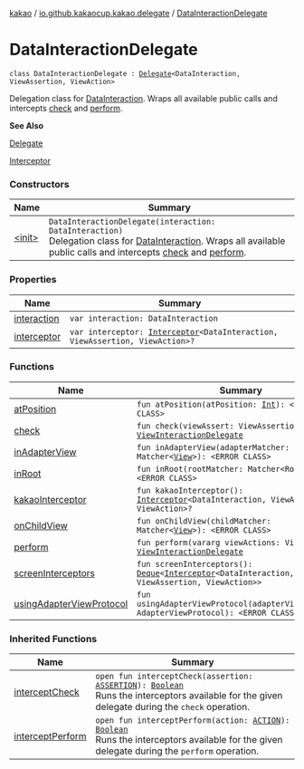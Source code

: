 [kakao](../../index.md) / [io.github.kakaocup.kakao.delegate](../index.md) / [DataInteractionDelegate](./index.md)

# DataInteractionDelegate

`class DataInteractionDelegate : `[`Delegate`](../-delegate/index.md)`<DataInteraction, ViewAssertion, ViewAction>`

Delegation class for [DataInteraction](#).
Wraps all available public calls and intercepts [check](check.md) and [perform](perform.md).

**See Also**

[Delegate](../-delegate/index.md)

[Interceptor](../../io.github.kakaocup.kakao.intercept/-interceptor/index.md)

### Constructors

| Name | Summary |
|---|---|
| [&lt;init&gt;](-init-.md) | `DataInteractionDelegate(interaction: DataInteraction)`<br>Delegation class for [DataInteraction](#). Wraps all available public calls and intercepts [check](check.md) and [perform](perform.md). |

### Properties

| Name | Summary |
|---|---|
| [interaction](interaction.md) | `var interaction: DataInteraction` |
| [interceptor](interceptor.md) | `var interceptor: `[`Interceptor`](../../io.github.kakaocup.kakao.intercept/-interceptor/index.md)`<DataInteraction, ViewAssertion, ViewAction>?` |

### Functions

| Name | Summary |
|---|---|
| [atPosition](at-position.md) | `fun atPosition(atPosition: `[`Int`](https://kotlinlang.org/api/latest/jvm/stdlib/kotlin/-int/index.html)`): <ERROR CLASS>` |
| [check](check.md) | `fun check(viewAssert: ViewAssertion): `[`ViewInteractionDelegate`](../-view-interaction-delegate/index.md) |
| [inAdapterView](in-adapter-view.md) | `fun inAdapterView(adapterMatcher: Matcher<`[`View`](https://developer.android.com/reference/android/view/View.html)`>): <ERROR CLASS>` |
| [inRoot](in-root.md) | `fun inRoot(rootMatcher: Matcher<Root>): <ERROR CLASS>` |
| [kakaoInterceptor](kakao-interceptor.md) | `fun kakaoInterceptor(): `[`Interceptor`](../../io.github.kakaocup.kakao.intercept/-interceptor/index.md)`<DataInteraction, ViewAssertion, ViewAction>?` |
| [onChildView](on-child-view.md) | `fun onChildView(childMatcher: Matcher<`[`View`](https://developer.android.com/reference/android/view/View.html)`>): <ERROR CLASS>` |
| [perform](perform.md) | `fun perform(vararg viewActions: ViewAction): `[`ViewInteractionDelegate`](../-view-interaction-delegate/index.md) |
| [screenInterceptors](screen-interceptors.md) | `fun screenInterceptors(): `[`Deque`](https://developer.android.com/reference/java/util/Deque.html)`<`[`Interceptor`](../../io.github.kakaocup.kakao.intercept/-interceptor/index.md)`<DataInteraction, ViewAssertion, ViewAction>>` |
| [usingAdapterViewProtocol](using-adapter-view-protocol.md) | `fun usingAdapterViewProtocol(adapterViewProtocol: AdapterViewProtocol): <ERROR CLASS>` |

### Inherited Functions

| Name | Summary |
|---|---|
| [interceptCheck](../-delegate/intercept-check.md) | `open fun interceptCheck(assertion: `[`ASSERTION`](../-delegate/index.md#ASSERTION)`): `[`Boolean`](https://kotlinlang.org/api/latest/jvm/stdlib/kotlin/-boolean/index.html)<br>Runs the interceptors available for the given delegate during the `check` operation. |
| [interceptPerform](../-delegate/intercept-perform.md) | `open fun interceptPerform(action: `[`ACTION`](../-delegate/index.md#ACTION)`): `[`Boolean`](https://kotlinlang.org/api/latest/jvm/stdlib/kotlin/-boolean/index.html)<br>Runs the interceptors available for the given delegate during the `perform` operation. |
